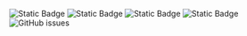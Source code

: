 ![Static Badge](https://img.shields.io/badge/blacklists-60-000000) ![Static Badge](https://img.shields.io/badge/blacklisted-2527021-cc0000) ![Static Badge](https://img.shields.io/badge/whitelisted-2244-00CC00) ![Static Badge](https://img.shields.io/badge/streaming_blacklist-28107-000000) ![GitHub issues](https://img.shields.io/github/issues/fabriziosalmi/blacklists)
